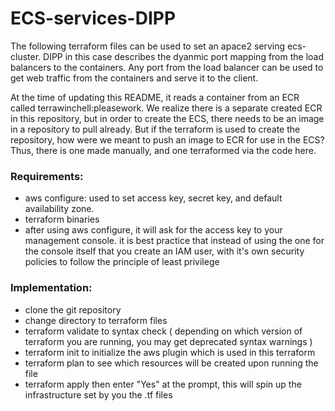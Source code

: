 # ECS-services-DIPP

The following terraform files can be used to set an apace2 serving ecs-cluster.
DIPP in this case describes the dyanmic port mapping from the load balancers to the containers.
Any port from the load balancer can be used to get web traffic from the containers and serve it to the client.

At the time of updating this README, it reads a container from an ECR called terrawinchell:pleasework.
We realize there is a separate created ECR in this repository, but in order to create the ECS, there needs to be an image in a repository to pull already.
But if the terraform is used to create the repository, how were we meant to push an image to ECR for use in the ECS?
Thus, there is one made manually, and one terraformed via the code here.

### Requirements:
- aws configure: used to set access key, secret key, and default availability zone.
- terraform binaries
- after using aws configure, it will ask for the access key to your management console. it is best practice that instead of using the one for the console itself that you create an IAM user, with it's own security policies to follow the principle of least privilege

### Implementation:
- clone the git repository
- change directory to terraform files
- terraform validate to syntax check ( depending on which version of terraform you are running, you may get deprecated syntax warnings )
- terraform init to initialize the aws plugin which is used in this terraform
- terraform plan to see which resources will be created upon running the file
- terraform apply then enter "Yes" at the prompt, this will spin up the infrastructure set by you the .tf files
